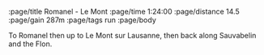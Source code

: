 :page/title Romanel - Le Mont
:page/time 1:24:00
:page/distance 14.5
:page/gain 287m
:page/tags run
:page/body

To Romanel then up to Le Mont sur Lausanne, then back along Sauvabelin and the Flon.
